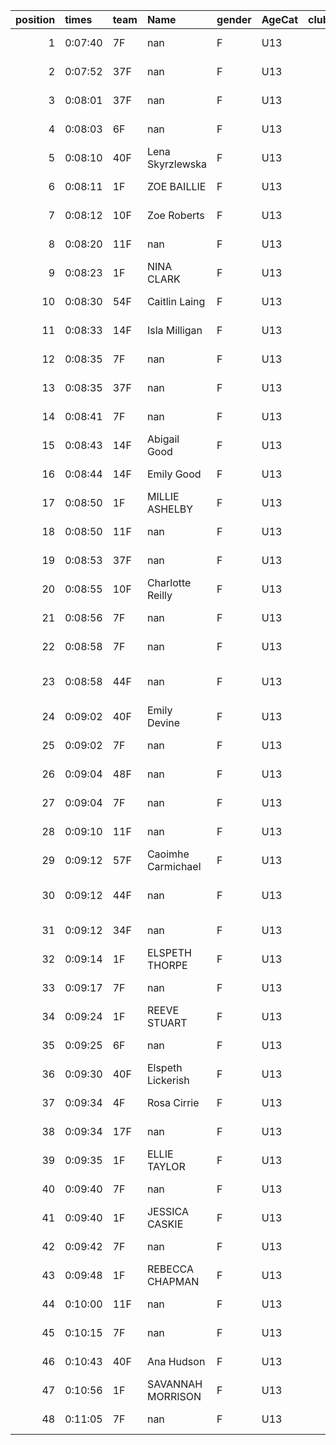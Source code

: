 |   position | times   | team   | Name               | gender   | AgeCat   |   clubnumber | Club name            | Website                               |   finishPosition |
|-----------:|:--------|:-------|:-------------------|:---------|:---------|-------------:|:---------------------|:--------------------------------------|-----------------:|
|          1 | 0:07:40 | 7F     | nan                | F        | U13      |            7 | Giffnock North AC    | https://www.giffnocknorth.co.uk/      |                1 |
|          2 | 0:07:52 | 37F    | nan                | F        | U13      |           37 | Law & District AAC   | http://www.lawaac.co.uk/              |                2 |
|          3 | 0:08:01 | 37F    | nan                | F        | U13      |           37 | Law & District AAC   | http://www.lawaac.co.uk/              |                3 |
|          4 | 0:08:03 | 6F     | nan                | F        | U13      |            6 | Cambuslang Harriers  | https://cambuslangharriers.org/       |                4 |
|          5 | 0:08:10 | 40F    | Lena Skyrzlewska   | F        | U13      |           40 | Motherwell AC        | https://motherwellac.com/             |                5 |
|          6 | 0:08:11 | 1F     | ZOE BAILLIE        | F        | U13      |            1 | East Kilbride AC     | http://www.ekac.org.uk/               |                6 |
|          7 | 0:08:12 | 10F    | Zoe Roberts        | F        | U13      |           10 | Shettleston Harriers | http://shettlestonharriers.org.uk/    |                7 |
|          8 | 0:08:20 | 11F    | nan                | F        | U13      |           11 | Airdrie Harriers     | http://airdrieharriers.org/           |                8 |
|          9 | 0:08:23 | 1F     | NINA CLARK         | F        | U13      |            1 | East Kilbride AC     | http://www.ekac.org.uk/               |                9 |
|         10 | 0:08:30 | 54F    | Caitlin Laing      | F        | U13      |           54 | VP-Glasgow           | https://www.vp-glasgow.com            |               10 |
|         11 | 0:08:33 | 14F    | Isla Milligan      | F        | U13      |           14 | Ayr Seaforth AC      | https://www.ayrseaforth.co.uk/        |               11 |
|         12 | 0:08:35 | 7F     | nan                | F        | U13      |            7 | Giffnock North AC    | https://www.giffnocknorth.co.uk/      |               12 |
|         13 | 0:08:35 | 37F    | nan                | F        | U13      |           37 | Law & District AAC   | http://www.lawaac.co.uk/              |               13 |
|         14 | 0:08:41 | 7F     | nan                | F        | U13      |            7 | Giffnock North AC    | https://www.giffnocknorth.co.uk/      |               14 |
|         15 | 0:08:43 | 14F    | Abigail Good       | F        | U13      |           14 | Ayr Seaforth AC      | https://www.ayrseaforth.co.uk/        |               15 |
|         16 | 0:08:44 | 14F    | Emily Good         | F        | U13      |           14 | Ayr Seaforth AC      | https://www.ayrseaforth.co.uk/        |               16 |
|         17 | 0:08:50 | 1F     | MILLIE ASHELBY     | F        | U13      |            1 | East Kilbride AC     | http://www.ekac.org.uk/               |               17 |
|         18 | 0:08:50 | 11F    | nan                | F        | U13      |           11 | Airdrie Harriers     | http://airdrieharriers.org/           |               18 |
|         19 | 0:08:53 | 37F    | nan                | F        | U13      |           37 | Law & District AAC   | http://www.lawaac.co.uk/              |               19 |
|         20 | 0:08:55 | 10F    | Charlotte Reilly   | F        | U13      |           10 | Shettleston Harriers | http://shettlestonharriers.org.uk/    |               20 |
|         21 | 0:08:56 | 7F     | nan                | F        | U13      |            7 | Giffnock North AC    | https://www.giffnocknorth.co.uk/      |               21 |
|         22 | 0:08:58 | 7F     | nan                | F        | U13      |            7 | Giffnock North AC    | https://www.giffnocknorth.co.uk/      |               22 |
|         23 | 0:08:58 | 44F    | nan                | F        | U13      |           44 | North Ayrshire AAC   | https://naathletics.co.uk/            |               23 |
|         24 | 0:09:02 | 40F    | Emily Devine       | F        | U13      |           40 | Motherwell AC        | https://motherwellac.com/             |               24 |
|         25 | 0:09:02 | 7F     | nan                | F        | U13      |            7 | Giffnock North AC    | https://www.giffnocknorth.co.uk/      |               25 |
|         26 | 0:09:04 | 48F    | nan                | F        | U13      |           48 | Springburn Harriers  | https://www.springburnharriers.co.uk/ |               26 |
|         27 | 0:09:04 | 7F     | nan                | F        | U13      |            7 | Giffnock North AC    | https://www.giffnocknorth.co.uk/      |               27 |
|         28 | 0:09:10 | 11F    | nan                | F        | U13      |           11 | Airdrie Harriers     | http://airdrieharriers.org/           |               28 |
|         29 | 0:09:12 | 57F    | Caoimhe Carmichael | F        | U13      |           57 | Whitemoss AAC        | https://whitemossaac.co.uk/           |               29 |
|         30 | 0:09:12 | 44F    | nan                | F        | U13      |           44 | North Ayrshire AAC   | https://naathletics.co.uk/            |               30 |
|         31 | 0:09:12 | 34F    | nan                | F        | U13      |           34 | Kilbarchan AAC       | https://kilbarchanaac.org.uk/         |               31 |
|         32 | 0:09:14 | 1F     | ELSPETH THORPE     | F        | U13      |            1 | East Kilbride AC     | http://www.ekac.org.uk/               |               32 |
|         33 | 0:09:17 | 7F     | nan                | F        | U13      |            7 | Giffnock North AC    | https://www.giffnocknorth.co.uk/      |               33 |
|         34 | 0:09:24 | 1F     | REEVE STUART       | F        | U13      |            1 | East Kilbride AC     | http://www.ekac.org.uk/               |               34 |
|         35 | 0:09:25 | 6F     | nan                | F        | U13      |            6 | Cambuslang Harriers  | https://cambuslangharriers.org/       |               35 |
|         36 | 0:09:30 | 40F    | Elspeth Lickerish  | F        | U13      |           40 | Motherwell AC        | https://motherwellac.com/             |               36 |
|         37 | 0:09:34 | 4F     | Rosa Cirrie        | F        | U13      |            4 | Inverclyde AC        | https://www.inverclydeac.org/         |               37 |
|         38 | 0:09:34 | 17F    | nan                | F        | U13      |           17 | Calderglen Harriers  | http://www.calderglenharriers.org.uk/ |               38 |
|         39 | 0:09:35 | 1F     | ELLIE TAYLOR       | F        | U13      |            1 | East Kilbride AC     | http://www.ekac.org.uk/               |               39 |
|         40 | 0:09:40 | 7F     | nan                | F        | U13      |            7 | Giffnock North AC    | https://www.giffnocknorth.co.uk/      |               40 |
|         41 | 0:09:40 | 1F     | JESSICA CASKIE     | F        | U13      |            1 | East Kilbride AC     | http://www.ekac.org.uk/               |               41 |
|         42 | 0:09:42 | 7F     | nan                | F        | U13      |            7 | Giffnock North AC    | https://www.giffnocknorth.co.uk/      |               42 |
|         43 | 0:09:48 | 1F     | REBECCA CHAPMAN    | F        | U13      |            1 | East Kilbride AC     | http://www.ekac.org.uk/               |               43 |
|         44 | 0:10:00 | 11F    | nan                | F        | U13      |           11 | Airdrie Harriers     | http://airdrieharriers.org/           |               44 |
|         45 | 0:10:15 | 7F     | nan                | F        | U13      |            7 | Giffnock North AC    | https://www.giffnocknorth.co.uk/      |               45 |
|         46 | 0:10:43 | 40F    | Ana Hudson         | F        | U13      |           40 | Motherwell AC        | https://motherwellac.com/             |               46 |
|         47 | 0:10:56 | 1F     | SAVANNAH MORRISON  | F        | U13      |            1 | East Kilbride AC     | http://www.ekac.org.uk/               |               47 |
|         48 | 0:11:05 | 7F     | nan                | F        | U13      |            7 | Giffnock North AC    | https://www.giffnocknorth.co.uk/      |               48 |